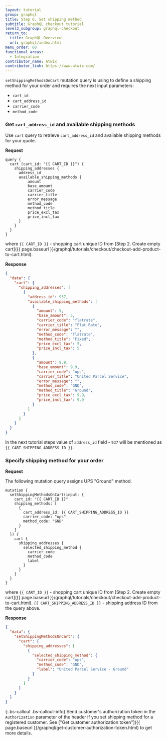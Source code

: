 ```yaml
---
layout: tutorial
group: graphql
title: Step 6. Set shipping method
subtitle: GraphQL checkout tutorial
level3_subgroup: graphql-checkout
return_to:
  title: GraphQL Overview
  url: graphql/index.html
menu_order: 60
functional_areas:
  - Integration
contributor_name: Atwix
contributor_link: https://www.atwix.com/
---
```


`setShippingMethodsOnCart` mutation query is using to define a shipping method for your order and requires the next input parameters:
 - `cart_id`
 - `cart_address_id`
 - `carrier_code`
 - `method_code`

### Get `cart_address_id` and available shipping methods

Use `cart` query to retrieve `cart_address_id` and available shipping methods for your quote.

**Request**
```text
query {
  cart (cart_id: "{{ CART_ID }}") {
    shipping_addresses {
      address_id  
      available_shipping_methods {
          amount
          base_amount
          carrier_code
          carrier_title
          error_message
          method_code
          method_title
          price_excl_tax
          price_incl_tax
      }
    }
  }
}
```

where
`{{ CART_ID }}` - shopping cart unique ID from [Step 2. Create empty cart]({{ page.baseurl }}/graphql/tutorials/checkout/checkout-add-product-to-cart.html).

**Response**

```json
{
  "data": {
    "cart": {
      "shipping_addresses": [
        {
          "address_id": 937,
          "available_shipping_methods": [
            {
              "amount": 5,
              "base_amount": 5,
              "carrier_code": "flatrate",
              "carrier_title": "Flat Rate",
              "error_message": "",
              "method_code": "flatrate",
              "method_title": "Fixed",
              "price_excl_tax": 5,
              "price_incl_tax": 5
            },
            {
              "amount": 9.9,
              "base_amount": 9.9,
              "carrier_code": "ups",
              "carrier_title": "United Parcel Service",
              "error_message": "",
              "method_code": "GND",
              "method_title": "Ground",
              "price_excl_tax": 9.9,
              "price_incl_tax": 9.9
            }
          ]
        }
      ]
    }
  }
}
```

In the next tutorial steps value of `address_id` field - `937` will be mentioned as `{{ CART_SHIPPING_ADDRESS_ID }}`.

### Specify shipping method for your order

**Request**

The following mutation query assigns UPS "Ground" method.

```text
mutation {
  setShippingMethodsOnCart(input: {
    cart_id: "{{ CART_ID }}"
    shipping_methods: [
      {
        cart_address_id: {{ CART_SHIPPING_ADDRESS_ID }}
        carrier_code: "ups"
        method_code: "GND"
      }
    ]
  }) {
    cart {
      shipping_addresses {
        selected_shipping_method {
          carrier_code
          method_code
          label
        }
      }
    }
  }
}
```

where
`{{ CART_ID }}` - shopping cart unique ID from [Step 2. Create empty cart]({{ page.baseurl }}/graphql/tutorials/checkout/checkout-add-product-to-cart.html).
`{{ CART_SHIPPING_ADDRESS_ID }}` - shipping address ID from the query above.

**Response**

```json
{
  "data": {
    "setShippingMethodsOnCart": {
      "cart": {
        "shipping_addresses": [
          {
            "selected_shipping_method": {
              "carrier_code": "ups",
              "method_code": "GND",
              "label": "United Parcel Service - Ground"
            }
          }
        ]
      }
    }
  }
}
```

{:.bs-callout .bs-callout-info}
Send customer's authorization token in the `Authorization` parameter of the header if you set shipping method for a registered customer. See ["Get customer authorization token"]({{ page.baseurl }}/graphql/get-customer-authorization-token.html) to get more details.
